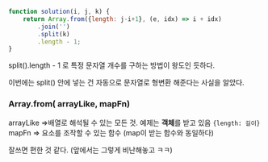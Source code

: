 ```js
function solution(i, j, k) {
    return Array.from({length: j-i+1}, (e, idx) => i + idx)
	    .join('')
	    .split(k)
	    .length - 1;
}
```
split().length - 1 로 특정 문자열 개수를 구하는 방법이 왕도인 듯하다.

이번에는 split() 안에 넣는 건 자동으로 문자열로 형변환 해준다는 사실을 알았다.

### Array.from( arrayLike, mapFn)

arrayLike =>배열로 해석될 수 있는 모든 것. 예제는 **객체**를 받고 있음 `{length: 길이}`
mapFn => 요소를 조작할 수 있는 함수 (map이 받는 함수와 동일하다)

잘쓰면 편한 것 같다.
(앞에서는 그렇게 비난해놓고 ㅋㅋ)